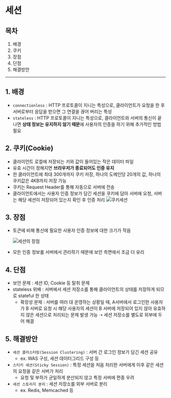 # 세션


## 목차
1. 배경
2. 쿠키
3. 장점
4. 단점
5. 해결방안

---

## 1. 배경
- `connectionless` : HTTP 프로토콜이 지니는 특성으로, 클라이언트가 요청을 한 후 서버로부터 응답을 받으면 그 연결을 끊어 버리는 특성
- `stateless` : HTTP 프로토콜이 지니는 특성으로, 클라이언트와 서버의 통신이 끝나면 **상태 정보는 유지하지 않기 때문**에 사용자의 인증을 하기 위해 추가적인 방법 필요

## 2. 쿠키(Cookie)
- 클라이언트 로컬에 저장되는 키와 값이 들어있는 작은 데이터 파일
- 유효 시간이 정해지면 **브라우저가 종료되어도 인증 유지**
- 한 클라이언트에 최대 300개까지 쿠키 저장, 하나의 도메인당 20개의 값, 하나의 쿠키값은 4KB까지 저장 가능
- 쿠키는 Request Header를 통해 자동으로 서버에 전송
- 클라이언트에서는 사용자 인증 정보가 담긴 세션을 쿠키에 담아 서버에 요청, 서버는 해당 세션이 저장되어 있는지 확인 후 인증 처리
![쿠키세션](https://github.com/Central-MakeUs/BlueClub-Server/assets/90232934/2751553f-20f3-4edd-802e-10c5460b31d3)

## 3. 장점
- 토큰에 비해 통신에 필요한 사용자 인증 정보에 대한 크기가 작음
  
  ![세션의 장점](https://velog.velcdn.com/images/jiun2577/post/b87d4176-e0e9-46cb-a054-e675dd3fe76b/image.png)
  
- 모든 인증 정보를 서버에서 관리하기 때문에 보안 측면에서 조금 더 유리

## 4. 단점
- 보안 문제 : 세션 ID, Cookie 등 탈취 문제
- stateless 위배 : 서버에서 세션 저장소를 통해 클라이언트의 상태를 저장하게 되므로 stateful 한 상태
  - 확장성 문제 : 서버를 여러 대 운영하는 상황일 때, A서버에서 로그인한 사용자가 B 서버로 요청 시 해당 사용자의 세션이 B 서버에 저장되어 있지 않아 유효하지 않은 세션으로 처리되는 문제 발생 가능
  ➝ 세션 저장소를 별도로 외부에 두어 해결

## 5. 해결방안
- `세션 클러스터링(Session Clustering)` : 서버 간 로그인 정보가 담긴 세션 공유
  - ex. WAS 구성, 세션 데이터그리드 구성 등
- `스티키 세션(Sticky Session)` : 특정 세션을 처음 처리한 서버에게 이후 같은 세션의 요청을 같은 서버가 처리
  - 요청 및 부하가 균일하게 분산되지 않고 특정 서버에 편중 우려
- `세션 스토리지 분리` : 세션 저장소를 외부 서버로 분리
  - ex. Redis, Memcached 등
